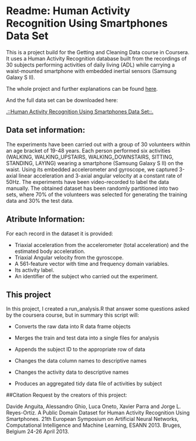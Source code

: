 # Readme: Human Activity Recognition Using Smartphones Data Set 

This is a project build for the Getting and Cleaning Data course in Coursera. It uses a  Human Activity Recognition database built from the recordings of 30 subjects performing activities of daily living (ADL) while carrying a waist-mounted smartphone with embedded inertial sensors  (Samsung Galaxy S II).

The whole project and further explanations can be found [here](http://archive.ics.uci.edu/ml/datasets/Human+Activity+Recognition+Using+Smartphones#).

And the full data set can be downloaded here:

[.::Human Activity Recognition Using Smartphones Data Set::.](https://d396qusza40orc.cloudfront.net/getdata%2Fprojectfiles%2FUCI%20HAR%20Dataset.zip)

## Data set information:

The experiments have been carried out with a group of 30 volunteers within an age bracket of 19-48 years. Each person performed six activities (WALKING, WALKING_UPSTAIRS, WALKING_DOWNSTAIRS, SITTING, STANDING, LAYING) wearing a smartphone (Samsung Galaxy S II) on the waist. Using its embedded accelerometer and gyroscope, we captured 3-axial linear acceleration and 3-axial angular velocity at a constant rate of 50Hz. The experiments have been video-recorded to label the data manually. The obtained dataset has been randomly partitioned into two sets, where 70% of the volunteers was selected for generating the training data and 30% the test data. 

## Atribute Information:

For each record in the dataset it is provided: 

* Triaxial acceleration from the accelerometer (total acceleration) and the estimated body acceleration. 
* Triaxial Angular velocity from the gyroscope. 
* A 561-feature vector with time and frequency domain variables. 
* Its activity label. 
* An identifier of the subject who carried out the experiment.

## This project

In this project, I created a run_analysis.R that answer some questions asked by the coursera course, but in summary this script will:

* Converts the raw data into R data frame objects

* Merges the train and test data into a single files for analysis

* Appends the subject ID to the appropriate row of data

* Changes the data column names to descriptive names

* Changes the activity data to descriptive names

* Produces an aggregated tidy data file of activities by subject

##Citation Request by the creators of this project:

Davide Anguita, Alessandro Ghio, Luca Oneto, Xavier Parra and Jorge L. Reyes-Ortiz. A Public Domain Dataset for Human Activity Recognition Using Smartphones. 21th European Symposium on Artificial Neural Networks, Computational Intelligence and Machine Learning, ESANN 2013. Bruges, Belgium 24-26 April 2013.